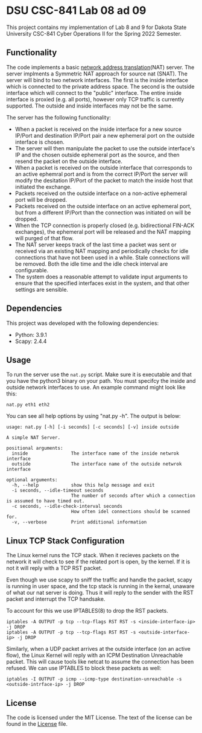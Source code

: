 # DSU CSC-841 Lab 08 ad 09
This project contains my implementation of Lab 8 and 9 for Dakota State University CSC-841 Cyber Operations II for the Spring 2022 Semester.

## Functionality
The code implements a basic [network address translation](https://en.wikipedia.org/wiki/Network_address_translation)(NAT) server.  The server implments a Symmetric NAT approach for source nat (SNAT).  The server will bind to two network interfaces. The first is the inside interface which is connected to the private address space.  The second is the outside interface which will connect to the "public" interface.  The entire inside interface is proxied (e.g. all ports), however only TCP traffic is currently supported. The outside and inside interfaces may not be the same.


The server has the following functionality:
* When a packet is received on the inside interface for a new source IP/Port and destination IP/Port pair a new ephemeral port on the outside interface is chosen.
* The server will then manipulate the packet to use the outside interface's IP and the chosen outside ephemeral port as the source, and then resend the packet on the outside interface.
* When a packet is received on the outside interface that corresponds to an active ephemral port and is from the correct IP/Port the server will modify the desitation IP/Port of the packet to match the inside host that initiated the exchange.
* Packets received on the outside interface on a non-active ephemeral port will be dropped.
* Packets received on the outside interface on an active ephemeral port, but from a different IP/Port than the connection was initiated on will be dropped.
* When the TCP connection is properly closed (e.g. bidirectional FIN-ACK exchanges), the ephemeral port will be released and the NAT mapping will purged of that flow.
* The NAT server keeps track of the last time a packet was sent or received via an existing NAT mapping and periodically checks for idle connections that have not been used in a while.  Stale connections will be removed.  Both the idle time and the idle check interval are configurable.
* The system does a reasonable attempt to validate input arguments to ensure that the specified interfaces exist in the system, and that other settings are sensible.


## Dependencies
This project was developed with the following dependencies:
* Python: 3.9.1
* Scapy:  2.4.4

## Usage
To run the server use the `nat.py` script.  Make sure it is executable and that you have the python3 binary on your path. You must specifcy the inside and outside network interfaces to use.  An example command might look like this:

```shell
nat.py eth1 eth2
```

You can see all help options by using "nat.py -h".  The output is below:

```shell
usage: nat.py [-h] [-i seconds] [-c seconds] [-v] inside outside

A simple NAT Server.

positional arguments:
  inside                The interface name of the inside netwrok interface
  outside               The interface name of the outside netwrok interface

optional arguments:
  -h, --help            show this help message and exit
  -i seconds, --idle-timeout seconds
                        The number of seconds after which a connection is assumed to have timed out.
  -c seconds, --idle-check-interval seconds
                        How often idel connections should be scanned for.
  -v, --verbose         Print additional information
```

## Linux TCP Stack Configuration
The Linux kernel runs the TCP stack. When it recieves packets on the network it will check to see if the related port is open, by the kernel.  If it is not it will reply with a TCP RST packet.

Even though we use scapy to sniff the traffic and handle the packet, scapy is running in user space, and the tcp stack is running in the kernal, unaware of what our nat server is doing.  Thus it will reply to the sender with the RST packet and interrupt the TCP handsake.

To account for this we use IPTABLES(8) to drop the RST packets.

```shell
iptables -A OUTPUT -p tcp --tcp-flags RST RST -s <inside-interface-ip> -j DROP
iptables -A OUTPUT -p tcp --tcp-flags RST RST -s <outside-interface-ip> -j DROP
```

Similarly, when a UDP packet arrives at the outside interface (on an active flow), the Linux Kernel will reply with an ICPM Destination Unreachable packet. This will cause tools like netcat to assume the connection has been refused.  We can use IPTABLES to block these packets as well:

```shell
iptables -I OUTPUT -p icmp --icmp-type destination-unreachable -s <outside-intrface-ip> -j DROP
```

## License
The code is licensed under the MIT License. The text of the license can be found in the [License](License) file.